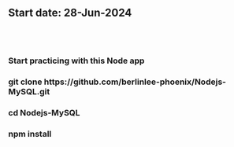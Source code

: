 <h2>Start date: 28-Jun-2024</h2>
<br>

<br>
<h3>Start practicing with this Node app</h3>
<h3>git clone https://github.com/berlinlee-phoenix/Nodejs-MySQL.git</h3>
<h3>cd Nodejs-MySQL</h3>
<h3>npm install</h3>